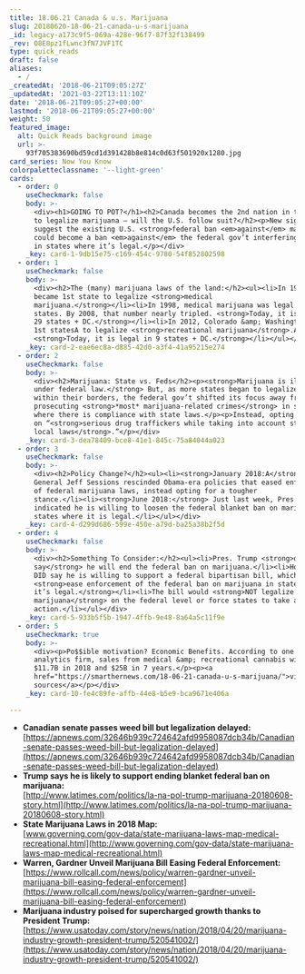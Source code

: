 ```yaml
---
title: 18.06.21 Canada & u.s. Marijuana
slug: 20180620-18-06-21-canada-u-s-marijuana
_id: legacy-a173c9f5-069a-428e-96f7-87f32f138499
_rev: O8E8pz1fLwnc3fN7JVF1TC
type: quick_reads
draft: false
aliases:
  - /
_createdAt: '2018-06-21T09:05:27Z'
_updatedAt: '2021-03-22T13:11:10Z'
date: '2018-06-21T09:05:27+00:00'
lastmod: '2018-06-21T09:05:27+00:00'
weight: 50
featured_image:
  alt: Quick Reads background image
  url: >-
    93f705383690bd59cd1d391428b8e814c0d63f501920x1280.jpg
card_series: Now You Know
colorpaletteclassname: '--light-green'
cards:
  - order: 0
    useCheckmark: false
    body: >-
      <div><h1>GOING TO POT?</h1><h2>Canada becomes the 2nd nation in the world
      to legalize marijuana – will the U.S. follow suit?</h2><p>New signs
      suggest the existing U.S. <strong>federal ban <em>against</em> marijuana
      could become a ban <em>against</em> the federal gov’t interfering</strong>
      in states where it’s legal.</p></div>
    _key: card-1-9db15e75-c169-454c-9780-54f852802598
  - order: 1
    useCheckmark: false
    body: >-
      <div><h2>The (many) marijuana laws of the land:</h2><ul><li>In 1996, CA
      became 1st state to legalize <strong>medical
      marijuana.</strong></li><li>In 1998, medical marijuana was legal in 5
      states. By 2008, that number nearly tripled. <strong>Today, it is legal in
      29 states + DC.</strong></li><li>In 2012, Colorado &amp; Washington became
      1st statesA to legalize <strong>recreational marijuana</strong>.A
      <strong>Today, it is legal in 9 states + DC.</strong></li></ul></div>
    _key: card-2-eae6ec8a-d885-42d0-a3f4-41a95215e274
  - order: 2
    useCheckmark: false
    body: >-
      <div><h2>Marijuana: State vs. Feds</h2><p><strong>Marijuana is illegal
      under federal law.</strong> But, as more states began to legalize it
      within their borders, the federal gov’t shifted its focus away from
      prosecuting <strong>*most* marijuana-related crimes</strong> in situations
      where there is compliance with state laws.</p><p>Instead, opting to focus
      on “<strong>serious drug traffickers while taking into account state and
      local laws</strong>.”</p></div>
    _key: card-3-dea78409-bce8-41e1-845c-75a84044a023
  - order: 3
    useCheckmark: false
    body: >-
      <div><h2>Policy Change?</h2><ul><li><strong>January 2018:A</strong> Atty
      General Jeff Sessions rescinded Obama-era policies that eased enforcement
      of federal marijuana laws, instead opting for a tougher
      stance.</li><li><strong>June 2018:</strong> Just last week, Pres. Trump
      indicated he is willing to loosen the federal blanket ban on marijuana in
      states where it is legal.</li></ul></div>
    _key: card-4-d299d686-599e-450e-a79d-ba25a38b2f5d
  - order: 4
    useCheckmark: false
    body: >-
      <div><h2>Something To Consider:</h2><ul><li>Pres. Trump <strong>did NOT
      say</strong> he will end the federal ban on marijuana.</li><li>However, he
      DID say he is willing to support a federal bipartisan bill, which would
      <strong>ease enforcement of the federal ban on marijuana in states where
      it’s legal.</strong></li><li>The bill would <strong>NOT legalize
      marijuana</strong> on the federal level or force states to take any
      action.</li></ul></div>
    _key: card-5-933b5f5b-1947-4ffb-9e48-8a64a5c11f9e
  - order: 5
    useCheckmark: true
    body: >-
      <div><p>Po$$ible motivation? Economic Benefits. According to one cannabis
      analytics firm, sales from medical &amp; recreational cannabis will reach
      $11.7B in 2018 and $25B in 7 years.</p><p><a
      href="https://smarthernews.com/18-06-21-canada-u-s-marijuana/">view
      sources</a></p></div>
    _key: card-10-fe4c89fe-affb-44e8-b5e9-bca9671e406a

---
```

* **Canadian senate passes weed bill but legalization delayed:**  
[https://apnews.com/32646b939c724642afd9958087dcb34b/Canadian-senate-passes-weed-bill-but-legalization-delayed](https://apnews.com/32646b939c724642afd9958087dcb34b/Canadian-senate-passes-weed-bill-but-legalization-delayed)
* **Trump says he is likely to support ending blanket federal ban on marijuana:**  
[http://www.latimes.com/politics/la-na-pol-trump-marijuana-20180608-story.html](http://www.latimes.com/politics/la-na-pol-trump-marijuana-20180608-story.html)
* **State Marijuana Laws in 2018 Map:**  
[www.governing.com/gov-data/state-marijuana-laws-map-medical-recreational.html](http://www.governing.com/gov-data/state-marijuana-laws-map-medical-recreational.html)
* **Warren, Gardner Unveil Marijuana Bill Easing Federal Enforcement:**  
[https://www.rollcall.com/news/policy/warren-gardner-unveil-marijuana-bill-easing-federal-enforcement](https://www.rollcall.com/news/policy/warren-gardner-unveil-marijuana-bill-easing-federal-enforcement)
* **Marijuana industry poised for supercharged growth thanks to President Trump:** [https://www.usatoday.com/story/news/nation/2018/04/20/marijuana-industry-growth-president-trump/520541002/](https://www.usatoday.com/story/news/nation/2018/04/20/marijuana-industry-growth-president-trump/520541002/)